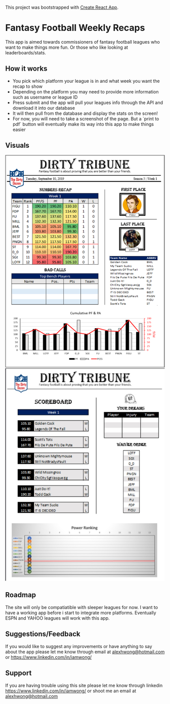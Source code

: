 This project was bootstrapped with [Create React App](https://github.com/facebook/create-react-app).

# Fantasy Football Weekly Recaps


This app is aimed towards commissioners of fantasy football leagues who want to make things more fun. Or those who like looking at leaderboards/stats. 

## How it works

<ul>
  <li>You pick which platform your league is in and what week you want the recap to show</li>
  <li>Depending on the platform you may need to provide more information such as username or league ID</li>
  <li>Press submit and the app will pull your leagues info through the API and download it into our database</li>
  <li>It will then pull from the database and display the stats on the screen!</li>
  <li>For now, you will need to take a screenshot of the page. But a `print to pdf` button will eventually make its way into this app to make things easier</li>
</ul>

## Visuals


![Image](./client/public/images/fantasy.jpg "fantasy")  ![Image](./client/public/images/fantasy2.jpg "fantasy2")


## Roadmap


The site will only be compatiatible with sleeper leagues for now. I want to have a working app before i start to integrate more platforms. Eventually ESPN and YAHOO leagues will work with this app. 


## Suggestions/Feedback


If you would like to suggest any improvements or have anything to say about the app please let me know through email at alexhwong@hotmail.com or https://www.linkedin.com/in/iamwong/



## Support


If you are having trouble using this site please let me know through linkedin https://www.linkedin.com/in/iamwong/ or shoot me an email at alexhwong@hotmail.com

